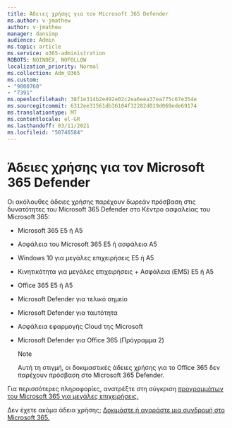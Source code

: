 ```yaml
---
title: Άδειες χρήσης για τον Microsoft 365 Defender
ms.author: v-jmathew
author: v-jmathew
manager: dansimp
audience: Admin
ms.topic: article
ms.service: o365-administration
ROBOTS: NOINDEX, NOFOLLOW
localization_priority: Normal
ms.collection: Adm_O365
ms.custom:
- "9000760"
- "7391"
ms.openlocfilehash: 38f1e314b2e492e02c2ea6eea37ea775c67e354e
ms.sourcegitcommit: 6312ee31561db36104f32282d019d069ede69174
ms.translationtype: MT
ms.contentlocale: el-GR
ms.lasthandoff: 03/11/2021
ms.locfileid: "50746584"
---
```

# <a name="licenses-for-microsoft-365-defender"></a>Άδειες χρήσης για τον Microsoft 365 Defender

Οι ακόλουθες άδειες χρήσης παρέχουν δωρεάν πρόσβαση στις δυνατότητες του Microsoft 365 Defender στο Κέντρο ασφαλείας του Microsoft 365:

- Microsoft 365 E5 ή A5
- Ασφάλεια του Microsoft 365 E5 ή ασφάλεια A5
- Windows 10 για μεγάλες επιχειρήσεις E5 ή A5
- Κινητικότητα για μεγάλες επιχειρήσεις + Ασφάλεια (EMS) E5 ή A5
- Office 365 E5 ή A5
- Microsoft Defender για τελικό σημείο
- Microsoft Defender για ταυτότητα
- Ασφάλεια εφαρμογής Cloud της Microsoft
- Microsoft Defender για Office 365 (Πρόγραμμα 2)

    > [!NOTE]
    > Αυτή τη στιγμή, οι δοκιμαστικές άδειες χρήσης για το Office 365 δεν παρέχουν πρόσβαση στο Microsoft 365 Defender.

Για περισσότερες πληροφορίες, ανατρέξτε στη σύγκριση [προγραμμάτων του Microsoft 365 για μεγάλες επιχειρήσεις.](https://go.microsoft.com/fwlink/?linkid=2143458)

Δεν έχετε ακόμα άδεια χρήσης; [Δοκιμάστε ή αγοράστε μια συνδρομή στο Microsoft 365.](https://go.microsoft.com/fwlink/?linkid=2143625)
